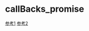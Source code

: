 # callBacks_promise

[参考1](https://www.digitalocean.com/community/tutorials/understanding-the-event-loop-callbacks-promises-and-async-await-in-javascript)
[参考2](https://blog.csdn.net/qq_43660897/article/details/102655873)
